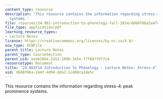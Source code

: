```yaml
---
content_type: resource
description: 'This resource contains the information regarding stress-4: peak prominence
  systems.'
file: /courses/24-961-introduction-to-phonology-fall-2014/d660706a2e4f4d94dda21cd88ca1de5c_MIT24_961F14_Lecture25.pdf
file_type: application/pdf
learning_resource_types:
- Lecture Notes
license: https://creativecommons.org/licenses/by-nc-sa/4.0/
ocw_type: OCWFile
parent_title: Lecture Notes
parent_type: CourseSection
parent_uid: eeeb2664-2a52-1096-345e-f7f687fd77c4
resourcetype: Document
title: '24.961F14 Introduction to Phonology - Lecture Notes: Stress-4'
uid: d660706a-2e4f-4d94-dda2-1cd88ca1de5c
---
```

This resource contains the information regarding stress-4: peak prominence systems.